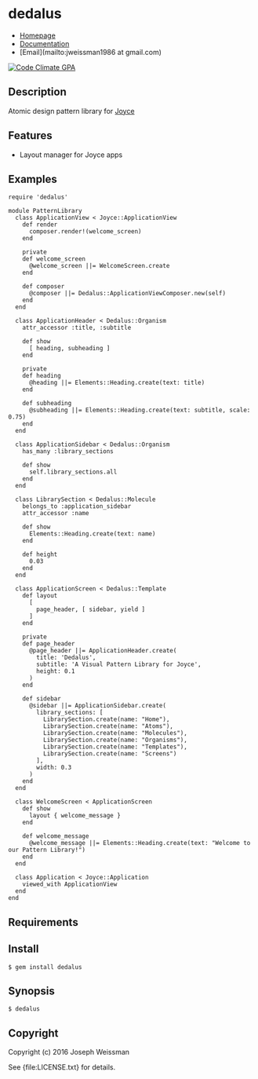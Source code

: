 # dedalus

* [Homepage](https://rubygems.org/gems/dedalus)
* [Documentation](http://rubydoc.info/gems/dedalus/frames)
* [Email](mailto:jweissman1986 at gmail.com)

[![Code Climate GPA](https://codeclimate.com/github//dedalus/badges/gpa.svg)](https://codeclimate.com/github//dedalus)

## Description

Atomic design pattern library for [Joyce](https://github.com/deepcerulean/joyce)

## Features

  - Layout manager for Joyce apps

## Examples

    require 'dedalus'

    module PatternLibrary
      class ApplicationView < Joyce::ApplicationView
        def render
          composer.render!(welcome_screen)
        end

        private
        def welcome_screen
          @welcome_screen ||= WelcomeScreen.create
        end

        def composer
          @composer ||= Dedalus::ApplicationViewComposer.new(self)
        end
      end

      class ApplicationHeader < Dedalus::Organism
        attr_accessor :title, :subtitle

        def show
          [ heading, subheading ]
        end

        private
        def heading
          @heading ||= Elements::Heading.create(text: title)
        end

        def subheading
          @subheading ||= Elements::Heading.create(text: subtitle, scale: 0.75)
        end
      end

      class ApplicationSidebar < Dedalus::Organism
        has_many :library_sections

        def show
          self.library_sections.all
        end
      end

      class LibrarySection < Dedalus::Molecule
        belongs_to :application_sidebar
        attr_accessor :name

        def show
          Elements::Heading.create(text: name) 
        end

        def height
          0.03
        end
      end

      class ApplicationScreen < Dedalus::Template
        def layout
          [
            page_header, [ sidebar, yield ]
          ]
        end

        private
        def page_header
          @page_header ||= ApplicationHeader.create(
            title: 'Dedalus',
            subtitle: 'A Visual Pattern Library for Joyce',
            height: 0.1
          )
        end

        def sidebar
          @sidebar ||= ApplicationSidebar.create(
            library_sections: [
              LibrarySection.create(name: "Home"),
              LibrarySection.create(name: "Atoms"),
              LibrarySection.create(name: "Molecules"),
              LibrarySection.create(name: "Organisms"),
              LibrarySection.create(name: "Templates"),
              LibrarySection.create(name: "Screens")
            ],
            width: 0.3
          )
        end
      end

      class WelcomeScreen < ApplicationScreen
        def show
          layout { welcome_message }
        end

        def welcome_message
          @welcome_message ||= Elements::Heading.create(text: "Welcome to our Pattern Library!")
        end
      end

      class Application < Joyce::Application
        viewed_with ApplicationView
      end
    end

## Requirements

## Install

    $ gem install dedalus

## Synopsis

    $ dedalus

## Copyright

Copyright (c) 2016 Joseph Weissman

See {file:LICENSE.txt} for details.
